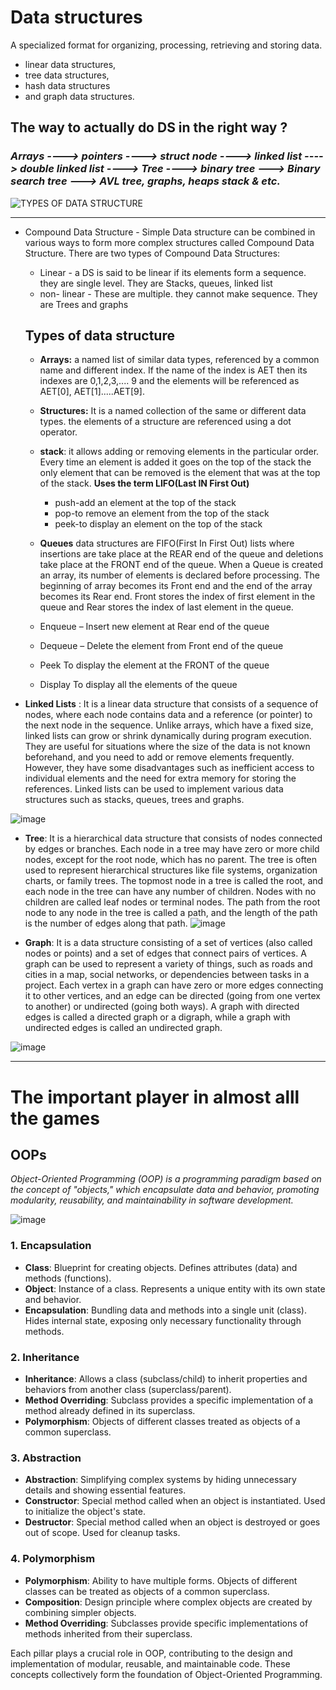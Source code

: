# Data structures
A specialized format for organizing, processing, retrieving and storing data.
- linear data structures,
- tree data structures,
- hash data structures
- and graph data structures.

## The way to actually do DS in the right way ?
### _Arrays ----> pointers ----> struct node ----> linked list ----> double linked list ----> Tree ----> binary tree ---> Binary search tree ---> AVL tree, graphs, heaps stack & etc._
![TYPES OF DATA STRUCTURE](https://github.com/Mragankk/Cpp/assets/145200189/f4b2548a-d29b-4303-a11e-87c56f73434a)

----------
- Compound Data Structure - Simple Data structure can be combined in various ways to form more complex structures called Compound Data Structure. There are two types of Compound Data Structures:
  - Linear - a DS is said to be linear if its elements form a sequence. they are single level. They are Stacks, queues, linked list
  - non- linear - These are multiple.  they cannot make sequence. They are Trees and graphs
 
  ## Types of data structure
  * **Arrays:** a named list of similar data types, referenced by a common name and different index. If the name of the index is AET then its indexes are 0,1,2,3,.... 9 and the elements will be referenced as AET[0], AET[1].....AET[9].
  * **Structures:** It is a named collection of the same or different data types. the elements of a structure are referenced using a dot operator.
  * **stack**: it allows adding or removing elements in the particular order. Every time an element is added it goes on the top of the stack the only element that can be removed is the element that was at the top of the stack. **Uses the term LIFO(Last IN First Out)**
    * push-add an element at the top of the stack
    * pop-to remove an element from the top of the stack
    * peek-to display an element on the top of the stack
   
  *  **Queues** data structures are FIFO(First In First Out) lists where insertions are take place at the REAR end of the queue and deletions take place at the FRONT end of the queue. When a Queue is created an array, its number of elements is declared before processing. The beginning of array becomes its Front end and the end of the array becomes its Rear end. Front stores the index of first element in the queue and Rear stores the index of last element in the queue.
    *  Enqueue – Insert new element at Rear end of the queue
    *  Dequeue – Delete the element from Front end of the queue
    *  Peek To display the element at the FRONT of the queue
    *  Display To display all the elements of the queue
 * **Linked Lists** : It is a linear data structure that consists of a sequence of nodes, where each node contains data and a reference (or pointer) to the next node in the sequence. Unlike arrays, which have a fixed size, linked lists can grow or shrink dynamically during program execution. They are useful for situations where the size of the data is not known beforehand, and you need to add or remove elements frequently. However, they have some disadvantages such as inefficient access to individual elements and the need for extra memory for storing the references. Linked lists can be used to implement various data structures such as stacks, queues, trees and graphs.

![image](https://github.com/Mragankk/Cpp/assets/145200189/c233ec1f-6ecc-4a66-996d-17ece9228043)



  * **Tree**: It is a hierarchical data structure that consists of nodes connected by edges or branches. Each node in a tree may have zero or more child nodes, except for the root node, which has no parent. The tree is often used to represent hierarchical structures like file systems, organization charts, or family trees. The topmost node in a tree is called the root, and each node in the tree can have any number of children. Nodes with no children are called leaf nodes or terminal nodes. The path from the root node to any node in the tree is called a path, and the length of the path is the number of edges along that path.
![image](https://github.com/Mragankk/Cpp/assets/145200189/af27d2b7-6f86-4ff1-b71e-8c1500b2d601)




* **Graph**: It is a data structure consisting of a set of vertices (also called nodes or points) and a set of edges that connect pairs of vertices. A graph can be used to represent a variety of things, such as roads and cities in a map, social networks, or dependencies between tasks in a project. Each vertex in a graph can have zero or more edges connecting it to other vertices, and an edge can be directed (going from one vertex to another) or undirected (going both ways). A graph with directed edges is called a directed graph or a digraph, while a graph with undirected edges is called an undirected graph.

![image](https://github.com/Mragankk/Cpp/assets/145200189/f1181c99-5b77-47bc-a55a-e6057d4b5bdf)




  ------------------------
  # The important player in almost alll the games
  ## OOPs
  _Object-Oriented Programming (OOP) is a programming paradigm based on the concept of "objects," which encapsulate data and behavior, promoting modularity, reusability, and maintainability in software development._



![image](https://github.com/Mragankk/Cpp/assets/145200189/f8177fcd-e9b0-425d-af67-b2a87d9c9eab)


### 1. Encapsulation
- **Class**: Blueprint for creating objects. Defines attributes (data) and methods (functions).
- **Object**: Instance of a class. Represents a unique entity with its own state and behavior.
- **Encapsulation**: Bundling data and methods into a single unit (class). Hides internal state, exposing only necessary functionality through methods.

### 2. Inheritance
- **Inheritance**: Allows a class (subclass/child) to inherit properties and behaviors from another class (superclass/parent).
- **Method Overriding**: Subclass provides a specific implementation of a method already defined in its superclass.
- **Polymorphism**: Objects of different classes treated as objects of a common superclass.

### 3. Abstraction
- **Abstraction**: Simplifying complex systems by hiding unnecessary details and showing essential features.
- **Constructor**: Special method called when an object is instantiated. Used to initialize the object's state.
- **Destructor**: Special method called when an object is destroyed or goes out of scope. Used for cleanup tasks.

### 4. Polymorphism
- **Polymorphism**: Ability to have multiple forms. Objects of different classes can be treated as objects of a common superclass.
- **Composition**: Design principle where complex objects are created by combining simpler objects.
- **Method Overriding**: Subclasses provide specific implementations of methods inherited from their superclass.

Each pillar plays a crucial role in OOP, contributing to the design and implementation of modular, reusable, and maintainable code.
These concepts collectively form the foundation of Object-Oriented Programming.
